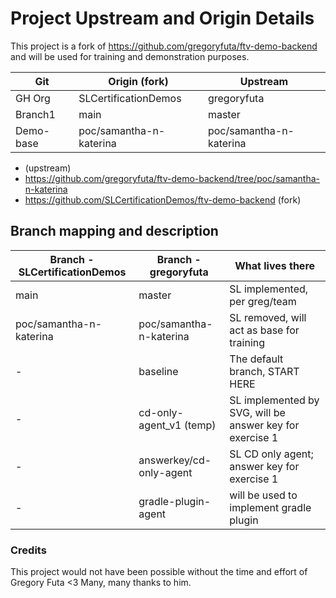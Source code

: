 # Project Upstream and Origin Details

This project is a fork of https://github.com/gregoryfuta/ftv-demo-backend and will be used for training and demonstration purposes.

<!-- https://www.tablesgenerator.com/markdown_tables# -->

| Git       | Origin (fork)           | Upstream                |
|-----------|-------------------------|-------------------------|
| GH Org    | SLCertificationDemos    | gregoryfuta             |
| Branch1   | main                    | master                  |
| Demo-base | poc/samantha-n-katerina | poc/samantha-n-katerina |

- (upstream)
- https://github.com/gregoryfuta/ftv-demo-backend/tree/poc/samantha-n-katerina
- https://github.com/SLCertificationDemos/ftv-demo-backend (fork)

## Branch mapping and description

| Branch - SLCertificationDemos | Branch - gregoryfuta    | What lives there                                         |
|-------------------------------|-------------------------|----------------------------------------------------------|
| main                          | master                  | SL implemented, per greg/team                            |
| poc/samantha-n-katerina       | poc/samantha-n-katerina | SL removed, will act as base for training                | 
| -                             | baseline                | The default branch, START HERE                           | 
| -                             | cd-only-agent_v1 (temp) | SL implemented by SVG, will be answer key for exercise 1 |
| -                             | answerkey/cd-only-agent | SL CD only agent; answer key for exercise 1              |
| -                             | gradle-plugin-agent     | will be used to implement gradle plugin                  |


### Credits

This project would not have been possible without the time and effort of Gregory Futa <3 Many, many thanks to him.